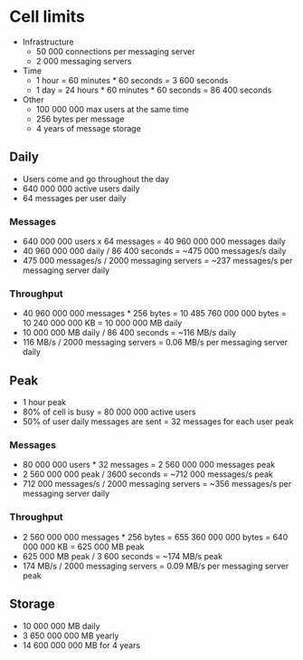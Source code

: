 # Cell limits

* Infrastructure
  - 50 000 connections per messaging server
  - 2 000 messaging servers
* Time
  - 1 hour = 60 minutes * 60 seconds = 3 600 seconds
  - 1 day = 24 hours * 60 minutes * 60 seconds = 86 400 seconds
* Other
  - 100 000 000 max users at the same time
  - 256 bytes per message
  - 4 years of message storage

## Daily

* Users come and go throughout the day
* 640 000 000 active users daily
* 64 messages per user daily

### Messages

* 640 000 000 users x 64 messages = 40 960 000 000 messages daily
* 40 960 000 000 daily / 86 400 seconds = ~475 000 messages/s daily
* 475 000 messages/s / 2000 messaging servers = ~237 messages/s per messaging server daily

### Throughput

* 40 960 000 000 messages * 256 bytes = 10 485 760 000 000 bytes = 10 240 000 000 KB = 10 000 000 MB daily
* 10 000 000 MB daily / 86 400 seconds  = ~116 MB/s daily
* 116 MB/s / 2000 messaging servers = 0.06 MB/s per messaging server daily

## Peak

* 1 hour peak
* 80% of cell is busy = 80 000 000 active users
* 50% of user daily messages are sent = 32 messages for each user peak

### Messages

* 80 000 000 users * 32 messages = 2 560 000 000 messages peak
* 2 560 000 000 peak / 3600 seconds = ~712 000 messages/s peak
* 712 000 messages/s / 2000 messaging servers = ~356 messages/s per messaging server daily

### Throughput

* 2 560 000 000 messages * 256 bytes = 655 360 000 000 bytes = 640 000 000 KB = 625 000 MB peak
* 625 000 MB peak / 3 600 seconds = ~174 MB/s peak
* 174 MB/s / 2000 messaging servers = 0.09 MB/s per messaging server peak

## Storage

* 10 000 000 MB daily
* 3 650 000 000 MB yearly
* 14 600 000 000 MB for 4 years
